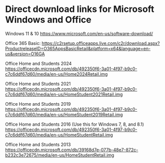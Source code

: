 # Direct download links for Microsoft Windows and Office

Windows 11 & 10
https://www.microsoft.com/en-us/software-download/

Office 365 Basic:
https://c2rsetup.officeapps.live.com/c2r/download.aspx?ProductreleaseID=O365AppsBasicRetail&platform=x64&language=en-us&version=O16GA


Office Home and Students 2024
https://officecdn.microsoft.com/db/492350f6-3a01-4f97-b9c0-c7c6ddf67d60/media/en-us/Home2024Retail.img


Office Home and Students 2021
https://officecdn.microsoft.com/db/492350f6-3a01-4f97-b9c0-c7c6ddf67d60/media/en-us/HomeStudent2021Retail.img


Office Home and Students 2019
https://officecdn.microsoft.com/db/492350f6-3a01-4f97-b9c0-c7c6ddf67d60/media/en-us/HomeStudent2019Retail.img


Office Home and Students 2016 (Use this for Windows 7, 8, and 8.1)
https://officecdn.microsoft.com/db/492350f6-3a01-4f97-b9c0-c7c6ddf67d60/media/en-us/HomeStudentRetail.img


Office Home and Students 2013
https://officecdn.microsoft.com/db/39168d7e-077b-48e7-872c-b232c3e72675/media/en-us/HomeStudentRetail.img
